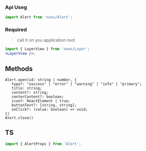 ### Api Useg

```js
import Alert from 'nxos/Alert';
```

### Required

> call it on you application root

```jsx
import { LayerView } from 'nxos/Layer';
<LayerView />;
```

## Methods

```tsx
Alert.open(id: string | number, {
   type?: "success" | "error" | "warning" | "info" | "primary";
   title: string;
   content?: string;
   centerContent?: boolean;
   icon?: ReactElement | true;
   buttonText?: [string, string];
   onClick?: (value: boolean) => void;
})
Alert.close()
```

## TS

```js
import { AlertProps } from 'Alert';
```
